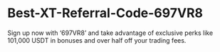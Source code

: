 # Best-XT-Referral-Code-697VR8
Sign up now with ‘697VR8’ and take advantage of exclusive perks like 101,000 USDT in bonuses and over half off your trading fees.
